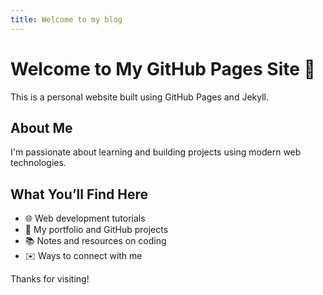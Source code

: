 ```yaml
---
title: Welcome to my blog
---
```


# Welcome to My GitHub Pages Site 👋

This is a personal website built using GitHub Pages and Jekyll.

## About Me
I'm passionate about learning and building projects using modern web technologies.

## What You’ll Find Here
- 🌐 Web development tutorials  
- 📁 My portfolio and GitHub projects  
- 📚 Notes and resources on coding  
- ✉️ Ways to connect with me  

Thanks for visiting!
